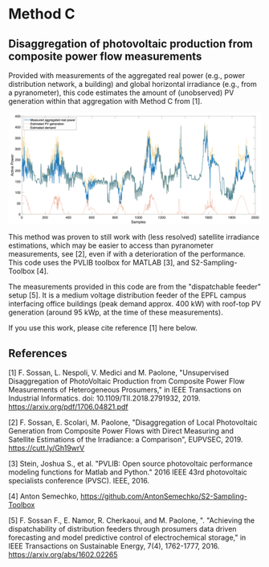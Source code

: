 Method C
========
Disaggregation of photovoltaic production from composite power flow measurements
--------------------------------------------------------------------------------


Provided with measurements of the aggregated real power (e.g., power distribution network, a building) and global horizontal irradiance (e.g., from a pyranometer), this code estimates the amount of (unobserved) PV generation within that aggregation with Method C from [1].


![](plot.png)




This method was proven to still work with (less resolved) satellite irradiance estimations, which may be easier to access than pyranometer measurements, see [2], even if with a deterioration of the performance. This code uses the PVLIB toolbox for MATLAB [3], and S2-Sampling-Toolbox [4].

The measurements provided in this code are from the "dispatchable feeder" setup [5]. It is a medium voltage distribution feeder of the EPFL campus interfacing office buildings (peak demand approx. 400 kW) with roof-top PV generation (around 95 kWp, at the time of these measurements).


If you use this work, please cite reference [1] here below.




References
----------

[1] F. Sossan, L. Nespoli, V. Medici and M. Paolone, "Unsupervised Disaggregation of PhotoVoltaic Production from Composite Power Flow Measurements of Heterogeneous Prosumers," in IEEE Transactions on Industrial Informatics. doi: 10.1109/TII.2018.2791932, 2019. https://arxiv.org/pdf/1706.04821.pdf

[2] F. Sossan, E. Scolari, M. Paolone, "Disaggregation of Local Photovoltaic Generation from Composite Power Flows with Direct Measuring and Satellite Estimations of the Irradiance: a Comparison", EUPVSEC, 2019. https://cutt.ly/Gh19wrV

[3] Stein, Joshua S., et al. "PVLIB: Open source photovoltaic performance modeling functions for Matlab and Python." 2016 IEEE 43rd photovoltaic specialists conference (PVSC). IEEE, 2016.

[4] Anton Semechko, https://github.com/AntonSemechko/S2-Sampling-Toolbox

[5] F. Sossan F., E. Namor, R. Cherkaoui, and M. Paolone, ". "Achieving the dispatchability of distribution feeders through prosumers data driven forecasting and model predictive control of electrochemical storage," in IEEE Transactions on Sustainable Energy, 7(4), 1762-1777, 2016. https://arxiv.org/abs/1602.02265
